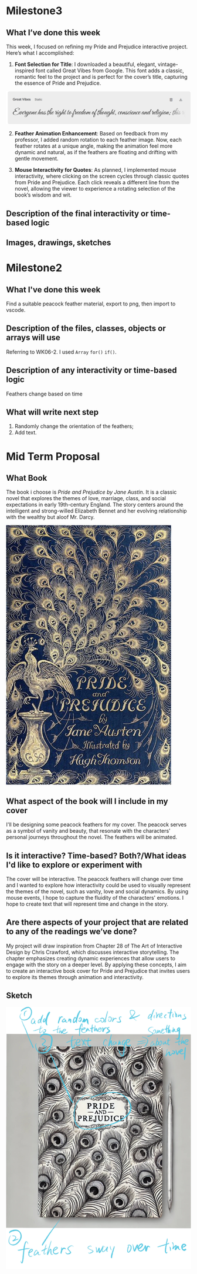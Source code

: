 # Milestone3
## What I’ve done this week 
This week, I focused on refining my Pride and Prejudice interactive project. Here’s what I accomplished:

1. **Font Selection for Title**: I downloaded a beautiful, elegant, vintage-inspired font called Great Vibes from Google. This font adds a classic, romantic feel to the project and is perfect for the cover’s title, capturing the essence of Pride and Prejudice.


![Great Vibes](font.png)

2. **Feather Animation Enhancement**: Based on feedback from my professor, I added random rotation to each feather image. Now, each feather rotates at a unique angle, making the animation feel more dynamic and natural, as if the feathers are floating and drifting with gentle movement.

3. **Mouse Interactivity for Quotes**: As planned, I implemented mouse interactivity, where clicking on the screen cycles through classic quotes from Pride and Prejudice. Each click reveals a different line from the novel, allowing the viewer to experience a rotating selection of the book’s wisdom and wit.


## Description of the final interactivity or time-based logic
## Images, drawings, sketches

# Milestone2
## What I've done this week
Find a suitable peacock feather material, export to png, then import to vscode.
## Description of the files, classes, objects or arrays  will use
Referring to WK06-2. I used `Array` `for()` `if()`.
## Description of any interactivity or time-based logic
Feathers change based on time
## What will write next step
1. Randomly change the orientation of the feathers; 
2. Add text.

# Mid Term Proposal
## What Book
The book i choose is *Pride and Prejudice by Jane Austin*.
It is a classic novel that explores the themes of love, 
marriage, class, and social expectations in early 19th-century 
England. The story centers around the intelligent and 
strong-willed Elizabeth Bennet and her evolving relationship 
with the wealthy but aloof Mr. Darcy.


 ![pride&prejudice](bookcover.jpg)


## What aspect of the book will I include in my cover
I'll be designing some peacock feathers for my cover.
The peacock serves as a symbol of vanity and beauty, that resonate 
with the characters' personal journeys throughout the novel. 
The feathers will be animated.

## Is it interactive? Time-based? Both?/What ideas I'd like to explore or experiment with
The cover will be interactive. The peacock feathers will change over time and 
I wanted to explore how interactivity could be used to visually represent
 the themes of the novel, such as vanity, love and social dynamics. 
 By using mouse events, I hope to capture the fluidity of the characters' 
 emotions. I hope to create text that will represent time and change in 
 the story.

## Are there aspects of your project that are related to any of the readings we’ve done?
My project will draw inspiration from Chapter 28 of The Art of 
Interactive Design by Chris Crawford, which discusses interactive 
storytelling. The chapter emphasizes creating dynamic experiences 
that allow users to engage with the story on a deeper level. 
By applying these concepts, I aim to create an interactive book 
cover for Pride and Prejudice that invites users to explore its 
themes through animation and interactivity.

## Sketch
![sketch](sketch.jpg)